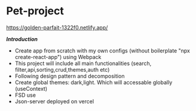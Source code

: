 # Pet-project
https://golden-parfait-1322f0.netlify.app/

***Introduction***

* Create app from scratch with my own configs (without boilerplate "npx create-react-app") using Webpack
* This project will include all main functionalities (search, filter,api,sorting,crud,themes,auth etc)
* Following design pattern and decomposition
* Create global themes: dark,light. Which will accessable globally (useContext)
* FSD use
* Json-server deployed on vercel


